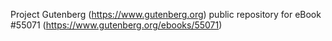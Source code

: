 Project Gutenberg (https://www.gutenberg.org) public repository for
eBook #55071 (https://www.gutenberg.org/ebooks/55071)

